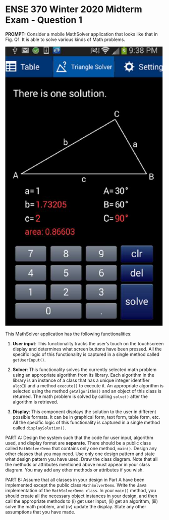 # ENSE 370 Winter 2020 Midterm Exam - Question 1

**PROMPT:** Consider a mobile MathSolver application that looks like that in Fig. Q1. It is able to solve various kinds of Math problems.

<img src="q1Figure.png" width="500">

This MathSolver application has the following functionalities:

1. **User input**: This functionality tracks the user’s touch on the touchscreen display and determines what screen buttons have been pressed. All the specific
logic of this functionality is captured in a single method called `getUserInput()`.


2. **Solver**: This functionality solves the currently selected math problem using an appropriate algorithm from its library. Each algorithm in the library is an
instance of a class that has a unique integer identifier `algoID` and a method `execute()` to execute it. An appropriate algorithm is selected using the method `getAlgorithm()` and an object of this class is returned. The math problem is solved by calling `solve()` after the algorithm is retrieved.

3. **Display**: This component displays the solution to the user in different possible formats. It can be in graphical form, text form, table form, etc. All the specific logic of this functionality is captured in a single method called `displaySolution()`.

PART A: Design the system such that the code for user input, algorithm used, and display format are **separate**. There should be a public class called `MathSolverDemo` that contains only one method, `main()`. Design any other classes that you may need. Use only one design pattern and state what design pattern you have used. Draw the class diagram. Note that all the methods or attributes mentioned above must appear in your class diagram. You may add any other methods or attributes if you wish.

PART B: Assume that all classes in your design in Part A have been implemented except the public class `MathSolverDemo`. Write the Java implementation of the `MathSolverDemo class`. In your `main()` method, you should create all the necessary object instances in your design, and then call the appropriate methods to (i) get user input, (ii) get an algorithm, (iii) solve the math problem, and (iv) update the display. State any other assumptions that you have made.
